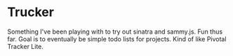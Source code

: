 Trucker
=======

Something I've been playing with to try out sinatra and sammy.js. 
Fun thus far. Goal is to eventually be simple todo lists for projects. 
Kind of like Pivotal Tracker Lite.